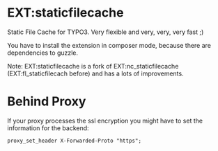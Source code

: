# EXT:staticfilecache

Static File Cache for TYPO3. Very flexible and very, very, very fast ;)

You have to install the extension in composer mode, because there are dependencies to guzzle.

Note: EXT:staticfilecache is a fork of EXT:nc_staticfilecache (EXT:fl_staticfilecach before) and has a lots of improvements.

# Behind Proxy

If your proxy processes the ssl encryption you might have to set the information for the backend:

    proxy_set_header X-Forwarded-Proto "https";
 
